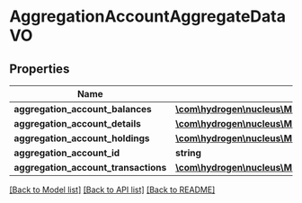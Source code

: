# AggregationAccountAggregateDataVO

## Properties
Name | Type | Description | Notes
------------ | ------------- | ------------- | -------------
**aggregation_account_balances** | [**\com\hydrogen\nucleus\Model\AggregationAccountBalanceAggregateDataVO**](AggregationAccountBalanceAggregateDataVO.md) |  | [optional] 
**aggregation_account_details** | [**\com\hydrogen\nucleus\Model\AggregationAccountDetailsAggregateDataVO**](AggregationAccountDetailsAggregateDataVO.md) |  | [optional] 
**aggregation_account_holdings** | [**\com\hydrogen\nucleus\Model\AggregationAccountHoldingAggregateDataVO[]**](AggregationAccountHoldingAggregateDataVO.md) |  | [optional] 
**aggregation_account_id** | **string** |  | [optional] 
**aggregation_account_transactions** | [**\com\hydrogen\nucleus\Model\AggregationAccountTransactionAggregateDataVO[]**](AggregationAccountTransactionAggregateDataVO.md) |  | [optional] 

[[Back to Model list]](../README.md#documentation-for-models) [[Back to API list]](../README.md#documentation-for-api-endpoints) [[Back to README]](../README.md)



